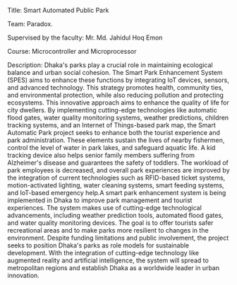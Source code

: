 Title: Smart Automated Public Park

Team: Paradox.

Supervised by the faculty: Mr. Md. Jahidul Hoq Emon

Course: Microcontroller and Microprocessor 

Description: Dhaka's parks play a crucial role in maintaining ecological balance and urban social cohesion. The Smart Park Enhancement System (SPES) aims to enhance 
these functions by integrating IoT devices, sensors, and advanced technology. This strategy promotes health, community ties, and environmental protection, while also 
reducing pollution and protecting ecosystems. This innovative approach aims to enhance the quality of life for city dwellers. By implementing cutting-edge technologies 
like automatic flood gates, water quality monitoring systems, weather predictions, children tracking systems, and an Internet of Things-based park map, the Smart 
Automatic Park project seeks to enhance both the tourist experience and park administration. These elements sustain the lives of nearby fishermen, control the 
level of water in park lakes, and safeguard aquatic life. A kid tracking device also helps senior family members suffering from Alzheimer's disease and guarantees 
the safety of toddlers. The workload of park employees is decreased, and overall park experiences are improved by the integration of current technologies such as 
RFID-based ticket systems, motion-activated lighting, water cleaning systems, smart feeding systems, and IoT-based emergency help.A smart park enhancement system is 
being implemented in Dhaka to improve park management and tourist experiences. The system makes use of cutting-edge technological advancements, including weather prediction 
tools, automated flood gates, and water quality monitoring devices. The goal is to offer tourists safer recreational areas and to make parks more resilient to changes in the 
environment. Despite funding limitations and public involvement, the project seeks to position Dhaka's parks as role models for sustainable development. With the integration of 
cutting-edge technology like augmented reality and artificial intelligence, the system will spread to metropolitan regions and establish Dhaka as a worldwide leader in urban innovation.
